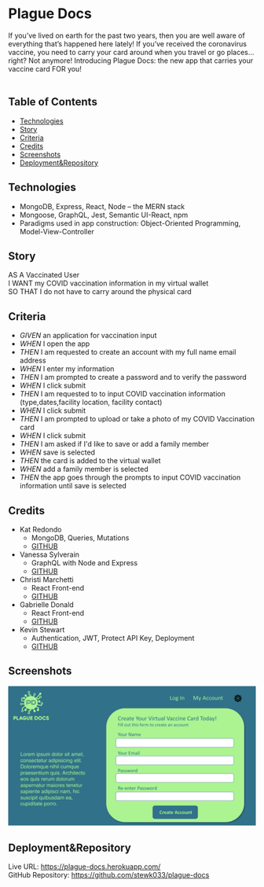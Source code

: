 # Plague Docs

If you’ve lived on earth for the past two years, then you are well aware of everything that’s happened here lately! If you’ve received the coronavirus vaccine, you need to carry your card around when you travel or go places… right? Not anymore! Introducing Plague Docs: the new app that carries your vaccine card FOR you!<br/><br/>

## Table of Contents

* [Technologies](#Technologies)
* [Story](#Story)
* [Criteria](#Criteria)
* [Credits](#Credits)
* [Screenshots](#Screenshots)
* [Deployment&Repository](#Deployment&Repository)

## Technologies

* MongoDB, Express, React, Node – the MERN stack
* Mongoose, GraphQL, Jest, Semantic UI-React, npm
* Paradigms used in app construction: Object-Oriented Programming, Model-View-Controller

## Story

AS A Vaccinated User <br/>
I WANT my COVID vaccination information in my virtual wallet <br/>
SO THAT I do not have to carry around the physical card

## Criteria

* _GIVEN_ an application for vaccination input
* _WHEN_ I open the app
* _THEN_ I am requested to create an account with my full name email address  
* _WHEN_ I enter my information 
* _THEN_ I am prompted to create a password and to verify the password
* _WHEN_ I click submit 
* _THEN_ I am requested to to input COVID vaccination information (type,dates,facility location, facility contact)
* _WHEN_ I click submit 
* _THEN_ I am prompted to upload or take a photo of my COVID Vaccination card
* _WHEN_ I click submit
* _THEN_ I am asked if I'd like to save or add a family member
* _WHEN_ save is selected 
* _THEN_ the card is added to the virtual wallet
* _WHEN_ add a family member is selected 
* _THEN_ the app goes through the prompts to input COVID vaccination information until save is selected

## Credits

* Kat Redondo
    - MongoDB, Queries, Mutations
    - [GITHUB](https://github.com/ru3ykat)
* Vanessa Sylverain
    - GraphQL with Node and Express
    - [GITHUB](https://github.com/sylverainv)
* Christi Marchetti
    - React Front-end
    - [GITHUB](https://github.com/chl850405)
* Gabrielle Donald
    - React Front-end
    - [GITHUB](https://github.com/gabriellenoelle)
* Kevin Stewart
    - Authentication, JWT, Protect API Key, Deployment
    - [GITHUB](https://github.com/stewk033)

## Screenshots

![MOCKUP](./assets/images/mockup.png)

## Deployment&Repository

Live URL: https://plague-docs.herokuapp.com/ <br/>
GitHub Repository: https://github.com/stewk033/plague-docs
